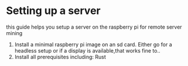 # Setting up a server
this guide helps you setup a server on the raspberry pi for remote server mining

1. Install a minimal raspberry pi image on an sd card. Either go for a headless setup or if a display is available,that works fine to..
2. Install all prerequisites including:
   Rust
 
